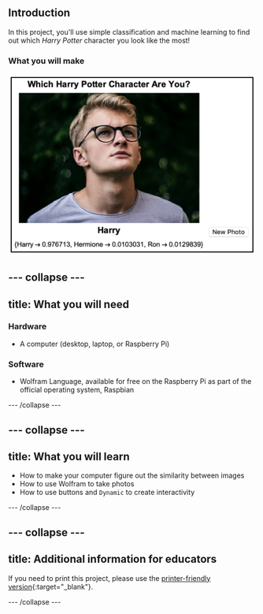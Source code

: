 ## Introduction

In this project, you'll use simple classification and machine learning to find out which _Harry Potter_ character you look like the most!

### What you will make

![Complete project](images/Complete.png)

--- collapse ---
---
title: What you will need
---
### Hardware

+ A computer (desktop, laptop, or Raspberry Pi)

### Software

+ Wolfram Language, available for free on the Raspberry Pi as part of the official operating system, Raspbian

--- /collapse ---

--- collapse ---
---
title: What you will learn
---

+ How to make your computer figure out the similarity between images
+ How to use Wolfram to take photos
+ How to use buttons and `Dynamic` to create interactivity

--- /collapse ---

--- collapse ---
---
title: Additional information for educators
---

If you need to print this project, please use the [printer-friendly version](https://projects.raspberrypi.org/en/projects/c3-wolfram-facial-recognition/print){:target="_blank"}.

--- /collapse ---
